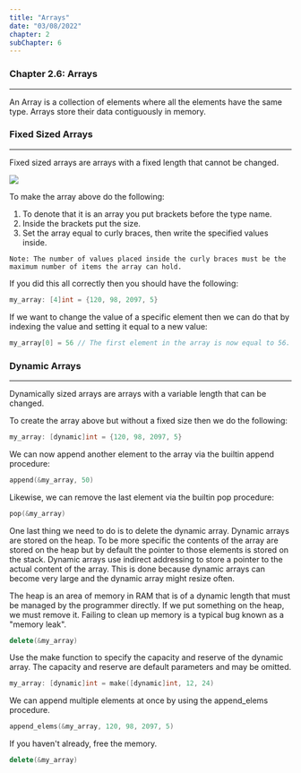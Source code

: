 ```yaml
---
title: "Arrays"
date: "03/08/2022"
chapter: 2
subChapter: 6
---
```


### Chapter 2.6: Arrays
---

An Array is a collection of elements where all the elements have the same type.
Arrays store their data contiguously in memory.

### Fixed Sized Arrays
---
Fixed sized arrays are arrays with a fixed length that cannot be changed.

![](/markdown_images/2.6_0.svg)

To make the array above do the following:
1. To denote that it is an array you put brackets before the type name.
2. Inside the brackets put the size.
3. Set the array equal to curly braces, then write the specified values inside. 

```shell
Note: The number of values placed inside the curly braces must be the maximum number of items the array can hold.
```
If you did this all correctly then you should have the following:
```cpp
my_array: [4]int = {120, 98, 2097, 5}
```

If we want to change the value of a specific element then we can do that by indexing the value and setting it equal to a new value:
```cpp
my_array[0] = 56 // The first element in the array is now equal to 56.
```

### Dynamic Arrays
---
Dynamically sized arrays are arrays with a variable length that can be changed.

To create the array above but without a fixed size then we do the following:
```cpp
my_array: [dynamic]int = {120, 98, 2097, 5}
```
We can now append another element to the array via the builtin append procedure:
```cpp
append(&my_array, 50)
```
Likewise, we can remove the last element via the builtin pop procedure:
```cpp
pop(&my_array)
```
One last thing we need to do is to delete the dynamic array. Dynamic arrays are stored on the heap. 
To be more specific the contents of the array are stored on the heap but by default the pointer to those elements is stored on the stack.
Dynamic arrays use indirect addressing to store a pointer to the actual content of the array. 
This is done because dynamic arrays can become very large and the dynamic array might resize often.

The heap is an area of memory in RAM that is of a dynamic length that must be managed by the programmer directly.
If we put something on the heap, we must remove it. Failing to clean up memory is a typical bug known as a "memory leak".

```cpp
delete(&my_array)
```

Use the make function to specify the capacity and reserve of the dynamic array. The capacity and reserve are default parameters and may be omitted.
```cpp
my_array: [dynamic]int = make([dynamic]int, 12, 24)
```

We can append multiple elements at once by using the append_elems procedure.
```cpp
append_elems(&my_array, 120, 98, 2097, 5)
```
If you haven't already, free the memory.
```cpp
delete(&my_array)
```

